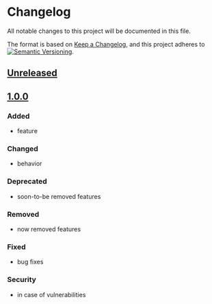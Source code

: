 # Changelog

All notable changes to this project will be documented in this file.

The format is based on [Keep a Changelog](https://keepachangelog.com/en/1.0.0/),
and this project adheres to
[![Semantic Versioning](https://img.shields.io/static/v1?label=Semantic%20Versioning&message=v2.0.0&color=green&logo=semver)](https://semver.org/lang/en/spec/v2.0.0.html).

## [Unreleased]

## [1.0.0]

### Added

- feature

### Changed

- behavior

### Deprecated

- soon-to-be removed features

### Removed

- now removed features

### Fixed

- bug fixes

### Security

- in case of vulnerabilities

[Unreleased]: https://github.com/IT-Service/Invoke-PSDepend/compare/v1.0.0...HEAD
[1.0.1]: https://github.com/IT-Service/Invoke-PSDepend/compare/v1.0.0...v1.0.1
[1.0.0]: https://github.com/IT-Service/Invoke-PSDepend/releases/tag/v1.0.0
